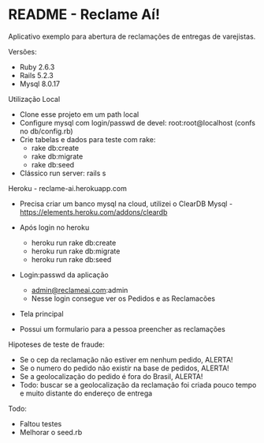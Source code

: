 # README - Reclame Aí!
 
Aplicativo exemplo para abertura de reclamações de entregas de varejistas.

Versões:

* Ruby 2.6.3
* Rails 5.2.3
* Mysql 8.0.17

Utilização Local
* Clone esse projeto em um path local
* Configure mysql com login/passwd de devel: root:root@localhost (confs no db/config.rb)
* Crie tabelas e dados para teste com rake:
  - rake db:create
  - rake db:migrate
  - rake db:seed
* Clássico run server:  rails s 

Heroku - reclame-ai.herokuapp.com
* Precisa criar um banco mysql na cloud, utilizei o ClearDB Mysql - https://elements.heroku.com/addons/cleardb
* Após login no heroku
  - heroku run rake db:create
  - heroku run rake db:migrate
  - heroku run rake db:seed

* Login:passwd da aplicação
   - admin@reclameai.com:admin
   - Nesse login consegue ver os Pedidos e as Reclamacões

* Tela principal 
 - Possui um formulario para a pessoa preencher as reclamações
 
Hipoteses de teste de fraude:
  - Se o cep da reclamação não estiver em nenhum pedido, ALERTA!
  - Se o numero do pedido não existir na base de pedidos, ALERTA!
  - Se a geolocalização do pedido é fora do Brasil, ALERTA!
  - Todo: buscar se a geolocalização da reclamação foi criada pouco tempo e muito distante do endereço de entrega

Todo: 
  * Faltou testes
  * Melhorar o seed.rb

